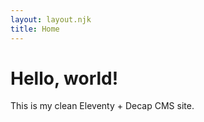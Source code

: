 ```yaml
---
layout: layout.njk
title: Home
---
```


# Hello, world!

This is my clean Eleventy + Decap CMS site.
